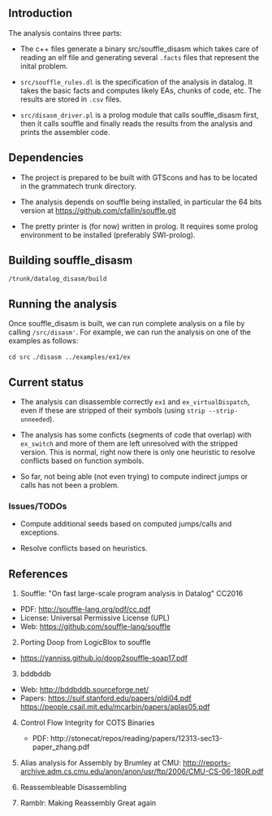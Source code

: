 


## Introduction

The analysis contains three parts:

 - The c++ files generate a binary src/souffle_disasm which takes care
 of reading an elf file and generating several `.facts` files that
 represent the inital problem.
 
 - `src/souffle_rules.dl` is the specification of the analysis in
 datalog.  It takes the basic facts and computes likely EAs, chunks of
 code, etc. The results are stored in `.csv` files.
 
 - `src/disasm_driver.pl` is a prolog module that calls souffle_disasm
 first, then it calls souffle and finally reads the results from the
 analysis and prints the assembler code.
 
## Dependencies

- The project is prepared to be built with GTScons and has to be located
in the grammatech trunk directory.

- The analysis depends on souffle being installed, 
in particular the 64 bits version at https://github.com/cfallin/souffle.git

- The pretty printer is (for now) written in prolog. It requires some prolog environment
to be installed (preferably SWI-prolog).

## Building souffle_disasm



`/trunk/datalog_disasm/build`


## Running the analysis
Once souffle_disasm is built, we can run complete analysis on a file
by calling `/src/disasm'`.
For example, we can run the analysis on one of the examples as
follows:

`cd src` `./disasm ../examples/ex1/ex`


 
## Current status

- The analysis can disassemble correctly `ex1` and `ex_virtualDispatch`, even if these
are stripped of their symbols (using `strip --strip-unneeded`).

- The analysis has some conficts (segments of code that overlap) with
`ex_switch` and more of them are left unresolved with the stripped
version. This is normal, right now there is only one heuristic to
resolve conflicts based on function symbols.

- So far, not being able (not even trying) to compute indirect jumps or calls
has not been a problem.

### Issues/TODOs

- Compute additional seeds based on computed jumps/calls and exceptions.

- Resolve conflicts based on heuristics.


## References
1. Souffle: "On fast large-scale program analysis in Datalog" CC2016
 - PDF: http://souffle-lang.org/pdf/cc.pdf
 - License: Universal Permissive License (UPL)
 - Web: https://github.com/souffle-lang/souffle
 
2. Porting Doop from LogicBlox to souffle
 - https://yanniss.github.io/doop2souffle-soap17.pdf

3. bddbddb
 - Web: http://bddbddb.sourceforge.net/
 - Papers:   https://suif.stanford.edu/papers/pldi04.pdf
             https://people.csail.mit.edu/mcarbin/papers/aplas05.pdf

4. Control Flow Integrity for COTS Binaries
   - PDF: http://stonecat/repos/reading/papers/12313-sec13-paper_zhang.pdf

5. Alias analysis for Assembly by Brumley at CMU:
  http://reports-archive.adm.cs.cmu.edu/anon/anon/usr/ftp/2006/CMU-CS-06-180R.pdf
  
6. Reassembleable Disassembling

7. Ramblr: Making Reassembly Great again
